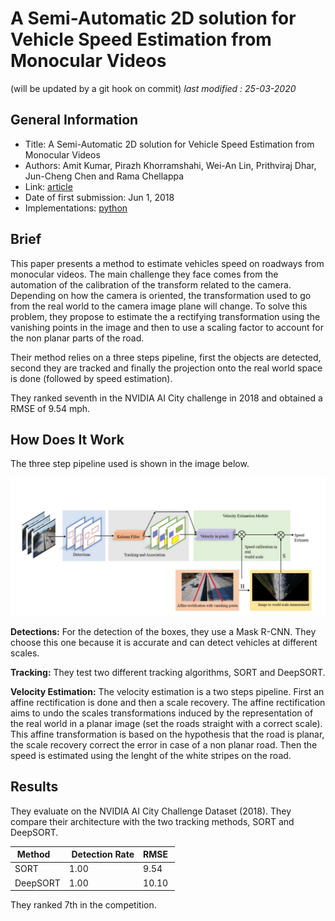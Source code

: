 # A Semi-Automatic 2D solution for Vehicle Speed Estimation from Monocular Videos

(will be updated by a git hook on commit)
_last modified : 25-03-2020_

## General Information

- Title: A Semi-Automatic 2D solution for Vehicle Speed Estimation from Monocular Videos
- Authors: Amit Kumar, Pirazh Khorramshahi, Wei-An Lin, Prithviraj Dhar, Jun-Cheng Chen and Rama Chellappa
- Link: [article](http://openaccess.thecvf.com/content_cvpr_2018_workshops/papers/w3/Kumar_A_Semi-Automatic_2D_CVPR_2018_paper.pdf)
- Date of first submission: Jun 1, 2018
- Implementations:
    [python](https://github.com/NVIDIAAICITYCHALLENGE/2018AICITY_Maryland)

## Brief

This paper presents a method to estimate vehicles speed on roadways from monocular videos. The main challenge they face comes from the automation of the calibration of the transform related to the camera. Depending on how the camera is oriented, the transformation used to go from the real world to the camera image plane will change. To solve this problem, they propose to estimate the a rectifying transformation using the vanishing points in the image and then to use a scaling factor to account for the non planar parts of the road.

Their method relies on a three steps pipeline, first the objects are detected, second they are tracked and finally the projection onto the real world space is done (followed by speed estimation).

They ranked seventh in the NVIDIA AI City challenge in 2018 and obtained a RMSE of 9.54 mph.

## How Does It Work

The three step pipeline used is shown in the image below.

![pipeline]( https://raw.githubusercontent.com/D3lt4lph4/papers/master/docs/images/flow/Semiautomatic2dspeedestimationmonocular/pipeline.png "pipeline")

**Detections:** For the detection of the boxes, they use a Mask R-CNN. They choose this one because it is accurate and can detect vehicles at different scales.

**Tracking:** They test two different tracking algorithms, SORT and DeepSORT.

**Velocity Estimation:** The velocity estimation is a two steps pipeline. First an affine rectification is done and then a scale recovery. The affine rectification aims to undo the scales transformations induced by the representation of the real world in a planar image (set the roads straight with a correct scale). This affine transformation is based on the hypothesis that the road is planar, the scale recovery correct the error in case of a non planar road. Then the speed is estimated using the lenght of the white stripes on the road.


## Results

They evaluate on the NVIDIA AI City Challenge Dataset (2018). They compare their architecture with the two tracking methods, SORT and DeepSORT.

| Method | Detection Rate | RMSE |
|:-------|:---------------|:-----|
| SORT | 1.00 | 9.54 |
| DeepSORT | 1.00 | 10.10 |

They ranked 7th in the competition.